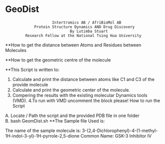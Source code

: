 # GeoDist
                         Intertromics AB / AfriBioMol AB 
                 Protein Structure Dynamics AND Drug Discovery 
        	                     By Lutimba Stuart
             Research Fellow at the National Tsing Hua University 

**How to get the distance between Atoms and Residues between Molecules 

**How to get the geometric centre of the molecule

**This Script is written to:
1. Calculate and print the distance between atoms like C1 and C3 of the provide molecule 
2. Calculate and print the geometric center of the molecule.
3. Compering the results with the existing molecular Dynamics tools (VMD). 
4.To run with VMD uncomment the block please! How to run the Script     

A. Locate / Path the script and the provided PDB file in one folder   
B. bash  GeomDist.sh 
**The Sample file Used is:

The name of the sample molecule is: 3-(2,4-Dichlorophenyl)-4-(1-methyl-1H-indol-3-yl)-1H-pyrrole-2,5-dione
Common Name: GSK-3 Inhibitor IV
